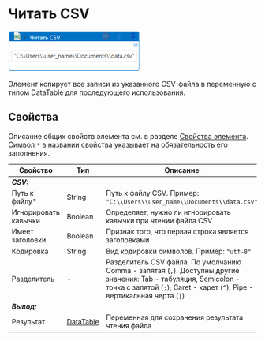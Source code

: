 # Читать CSV

![](<../../../../.gitbook/assets/read_csv.png>)

Элемент копирует все записи из указанного CSV-файла в переменную с типом DataTable для последующего использования.

## Свойства
Описание общих свойств элемента см. в разделе [Свойства элемента](https://docs.primo-rpa.ru/primo-rpa/primo-studio/process/elements#svoistva-elementa).\
Символ `*` в названии свойства указывает на обязательность его заполнения.

| Свойство             | Тип                   | Описание                                      |
| -------------------- | --------------------- | --------------------------------------------- |
| ***CSV:*** | |  |
| Путь к файлу\* | String | Путь к файлу CSV. Пример: `"C:\\Users\\user_name\\Documents\\data.csv"` |
| Игнорировать кавычки | Boolean | Определяет, нужно ли игнорировать кавычки при чтении файла CSV |
| Имеет заголовки | Boolean | Признак того, что первая строка является заголовками |
| Кодировка | String | Вид кодировки символов. Пример: `"utf-8"` |
| Разделитель | - | Разделитель CSV файла. По умолчанию Comma - запятая (`,`). Доступны другие значения: Tab - табуляция, Semicolon - точка с запятой (`;`), Caret - карет (`^`), Pipe - вертикальная черта (`\|`) |
| ***Вывод:*** | |  |
| Результат | [DataTable](https://learn.microsoft.com/ru-ru/dotnet/api/system.data.datatable?view=net-7.0) | Переменная для сохранения результата чтения файла |
